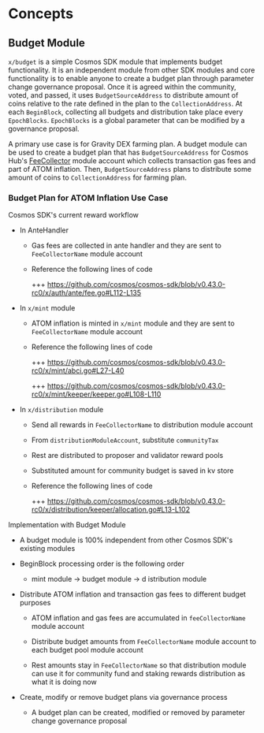 <!-- order: 1 -->

# Concepts

## Budget Module

`x/budget` is a simple Cosmos SDK module that implements budget functionality. It is an independent module from other SDK modules and core functionality is to enable anyone to create a budget plan through parameter change governance proposal. Once it is agreed within the community, voted, and passed, it uses `BudgetSourceAddress` to distribute amount of coins relative to the rate defined in the plan to the `CollectionAddress`. At each `BeginBlock`, collecting all budgets and distribution take place every `EpochBlocks`. `EpochBlocks` is a global parameter that can be modified by a governance proposal.

A primary use case is for Gravity DEX farming plan. A budget module can be used to create a budget plan that has `BudgetSourceAddress` for Cosmos Hub's [FeeCollector](https://github.com/cosmos/cosmos-sdk/blob/master/x/auth/types/keys.go#L15) module account which collects transaction gas fees and part of ATOM inflation. Then, `BudgetSourceAddress` plans to distribute some amount of coins to `CollectionAddress` for farming plan. 

### Budget Plan for ATOM Inflation Use Case

Cosmos SDK's current reward workflow

- In AnteHandler

    - Gas fees are collected in ante handler and they are sent to `FeeCollectorName` module account

    - Reference the following lines of code

      +++ https://github.com/cosmos/cosmos-sdk/blob/v0.43.0-rc0/x/auth/ante/fee.go#L112-L135

- In `x/mint` module

  - ATOM inflation is minted in `x/mint` module and they are sent to `FeeCollectorName` module account

  - Reference the following lines of code

    +++ https://github.com/cosmos/cosmos-sdk/blob/v0.43.0-rc0/x/mint/abci.go#L27-L40

    +++ https://github.com/cosmos/cosmos-sdk/blob/v0.43.0-rc0/x/mint/keeper/keeper.go#L108-L110

- In `x/distribution` module

  - Send all rewards in `FeeCollectorName` to distribution module account
  
  - From `distributionModuleAccount`, substitute `communityTax`

  - Rest are distributed to proposer and validator reward pools

  - Substituted amount for community budget is saved in kv store

  - Reference the following lines of code

    +++ https://github.com/cosmos/cosmos-sdk/blob/v0.43.0-rc0/x/distribution/keeper/allocation.go#L13-L102

Implementation with Budget Module

  - A budget module is 100% independent from other Cosmos SDK's existing modules

  - BeginBlock processing order is the following order

      - mint module → budget module → d istribution module

  - Distribute ATOM inflation and transaction gas fees to different budget purposes

    - ATOM inflation and gas fees are accumulated in `feeCollectorName` module account

    - Distribute budget amounts from `FeeCollectorName` module account to each budget pool module account

    - Rest amounts stay in `FeeCollectorName` so that distribution module can use it for community fund and staking rewards distribution as what it is doing now

  - Create, modify or remove budget plans via governance process
    - A budget plan can be created, modified or removed by parameter change governance proposal
